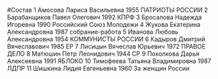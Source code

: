 #Состав
1 Амосова Лариса Васильевна 1955 ПАТРИОТЫ РОССИИ
2 Барабанщиков Павел Олегович 1992 КПРФ
3 Бросалова Надежда Игоревна 1990 Российский Союз Молодежи
4 Жукова Екатерина Александровна 1987 собрание-работа
5 Иванова Любовь Александровна 1954 КОММУНИСТЫ РОССИИ
6 Кадыров Дмитрий Вячеславович 1985 ЕР
7 Лисицын Вячеслав Юрьевич 1972 ПРАВОЕ ДЕЛО
8 Матюшин Петр Леонидович 1944 СР
9 Похолкова Дарья Алексеевна 1991 ЯБЛОКО
10 Тимофеева Татьяна Владимировна 1987 ЛДПР
11 Шишкина Лидия Евгеньевна 1960 За женщин России
